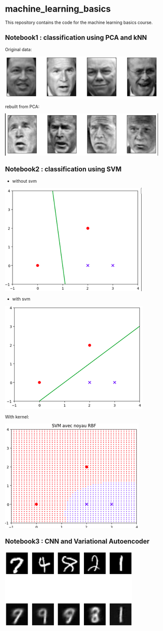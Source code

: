 # machine_learning_basics

This repository contains the code for the machine learning basics course.


## Notebook1 : classification using PCA and kNN

Original data:

![Alt text](images/faces.png)

rebuilt from PCA:

![Alt text](images/reconstruit.png)


## Notebook2 : classification using SVM


- without svm

![Alt text](images/no_svm.png)

- with svm

![Alt text](images/svm.png)

With kernel:

![Alt text](images/frontieres.png)

## Notebook3 : CNN and Variational Autoencoder

![Alt text](images/regenerate.png)
